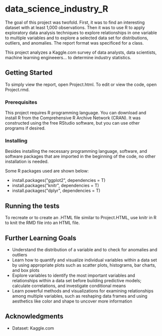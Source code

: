 # data_science_industry_R

The goal of this project was twofold. First, it was to find an interesting dataset with at least 1,000 observations. Then it was to use R to apply exploratory data analysis techniques to explore relationships in one variable to multiple variables and to explore a selected data set for distributions, outliers, and anomalies. The report format was specificed for a class.

This project analyzes a Kaggle.com survey of data analysts, data scientists, machine learning engineeers... to determine industry statistics.

## Getting Started

To simply view the report, open Project.html. To edit or view the code, open Project.rmd.

### Prerequisites

This project requires R programming language. You can download and install R from the Comprehensive R Archive Network (CRAN). It was constructed using the free RStudio software, but you can use other programs if desired.

### Installing

Besides installing the necessary programming language, software, and software packages that are imported in the beginning of the code, no other installation is needed.


Some R packages used are shown below:
* install.packages("ggplot2", dependencies = T) 
* install.packages("knitr", dependencies = T)
* install.packages("dplyr", dependencies = T)

## Running the tests

To recreate or to create an .HTML file similar to Project.HTML, use knitr in R to knit the RMD file into an HTML file.

## Further Learning Goals

* Understand the distribution of a variable and to check for anomalies and outliers
* Learn how to quantify and visualize individual variables within a data set by using appropriate plots such as scatter plots, histograms, bar charts, and box plots
* Explore variables to identify the most important variables and relationships within a data set before building predictive models; calculate correlations, and investigate conditional means
* Learn powerful methods and visualizations for examining relationships among multiple variables, such as reshaping data frames and using aesthetics like color and shape to uncover more information

## Acknowledgments

* Dataset: Kaggle.com
